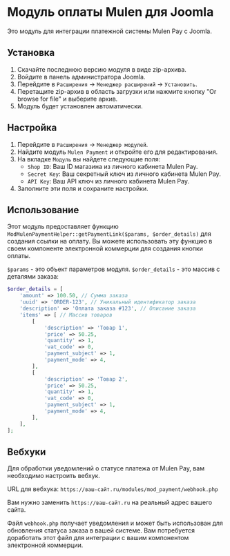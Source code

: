 # Модуль оплаты Mulen для Joomla

Это модуль для интеграции платежной системы Mulen Pay с Joomla.

## Установка

1.  Скачайте последнюю версию модуля в виде zip-архива.
2.  Войдите в панель администратора Joomla.
3.  Перейдите в `Расширения` -> `Менеджер расширений` -> `Установить`.
4.  Перетащите zip-архив в область загрузки или нажмите кнопку "Or browse for file" и выберите архив.
5.  Модуль будет установлен автоматически.

## Настройка

1.  Перейдите в `Расширения` -> `Менеджер модулей`.
2.  Найдите модуль `Mulen Payment` и откройте его для редактирования.
3.  На вкладке `Модуль` вы найдете следующие поля:
    *   `Shop ID`: Ваш ID магазина из личного кабинета Mulen Pay.
    *   `Secret Key`: Ваш секретный ключ из личного кабинета Mulen Pay.
    *   `API Key`: Ваш API ключ из личного кабинета Mulen Pay.
4.  Заполните эти поля и сохраните настройки.

## Использование

Этот модуль предоставляет функцию `ModMulenPaymentHelper::getPaymentLink($params, $order_details)` для создания ссылки на оплату. Вы можете использовать эту функцию в своем компоненте электронной коммерции для создания кнопки оплаты.

`$params` - это объект параметров модуля.
`$order_details` - это массив с деталями заказа:

```php
$order_details = [
    'amount' => 100.50, // Сумма заказа
    'uuid' => 'ORDER-123', // Уникальный идентификатор заказа
    'description' => 'Оплата заказа #123', // Описание заказа
    'items' => [ // Массив товаров
        [
            'description' => 'Товар 1',
            'price' => 50.25,
            'quantity' => 1,
            'vat_code' => 0,
            'payment_subject' => 1,
            'payment_mode' => 4,
        ],
        [
            'description' => 'Товар 2',
            'price' => 50.25,
            'quantity' => 1,
            'vat_code' => 0,
            'payment_subject' => 1,
            'payment_mode' => 4,
        ],
    ],
];
```

## Вебхуки

Для обработки уведомлений о статусе платежа от Mulen Pay, вам необходимо настроить вебхук.

URL для вебхука: `https://ваш-сайт.ru/modules/mod_payment/webhook.php`

Вам нужно заменить `https://ваш-сайт.ru` на реальный адрес вашего сайта.

Файл `webhook.php` получает уведомления и может быть использован для обновления статуса заказа в вашей системе. Вам потребуется доработать этот файл для интеграции с вашим компонентом электронной коммерции.
